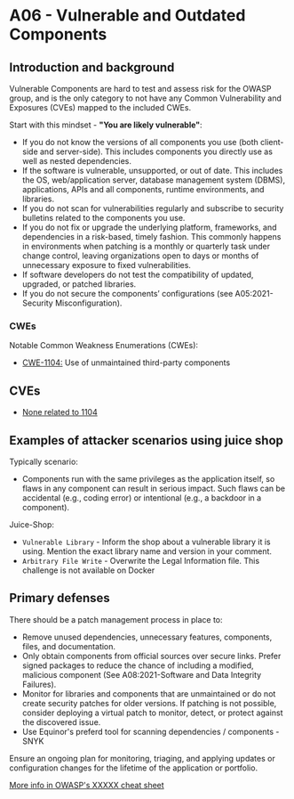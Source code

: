 # A06 - Vulnerable and Outdated Components

## Introduction and background

Vulnerable Components are hard to test and assess risk for the OWASP group, and
is the only category to not have any Common Vulnerability and Exposures (CVEs)
mapped to the included CWEs.

Start with this mindset - **"You are likely vulnerable"**:

- If you do not know the versions of all components you use (both client-side
and server-side). This includes components you directly use as well as nested
dependencies.
- If the software is vulnerable, unsupported, or out of date. This includes the
OS, web/application server, database management system (DBMS), applications,
APIs and all components, runtime environments, and libraries.
- If you do not scan for vulnerabilities regularly and subscribe to security
bulletins related to the components you use.
- If you do not fix or upgrade the underlying platform, frameworks, and
dependencies in a risk-based, timely fashion. This commonly happens in
environments when patching is a monthly or quarterly task under change control,
leaving organizations open to days or months of unnecessary exposure to fixed
vulnerabilities.
- If software developers do not test the compatibility of updated, upgraded, or
patched libraries.
- If you do not secure the components’ configurations
(see A05:2021-Security Misconfiguration).

### CWEs

Notable Common Weakness Enumerations (CWEs):

- [CWE-1104:](https://cwe.mitre.org/data/definitions/1104.html)
Use of unmaintained third-party components

## CVEs

- [None related to 1104](https://)

## Examples of attacker scenarios using juice shop

Typically scenario:

- Components run with the same privileges as the application itself, so flaws
in any component can result in serious impact. Such flaws can be accidental
(e.g., coding error) or intentional (e.g., a backdoor in a component).

Juice-Shop:

- `Vulnerable Library` -
Inform the shop about a vulnerable library it is using. Mention the exact
library name and version in your comment.
- `Arbitrary File Write` -
Overwrite the Legal Information file. This challenge is not available on Docker

## Primary defenses

There should be a patch management process in place to:

- Remove unused dependencies, unnecessary features, components, files, and documentation.
- Only obtain components from official sources over secure links. Prefer signed packages to reduce the chance of including a modified, malicious component (See A08:2021-Software and Data Integrity Failures).
- Monitor for libraries and components that are unmaintained or do not create security patches for older versions. If patching is not possible, consider deploying a virtual patch to monitor, detect, or protect against the discovered issue.
- Use Equinor's preferd tool for scanning dependencies / components - SNYK

Ensure an ongoing plan for monitoring, triaging, and applying updates or configuration changes for the lifetime of the application or portfolio.

[More info in OWASP's XXXXX cheat sheet]()

